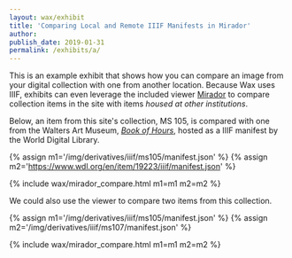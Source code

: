 ```yaml
---
layout: wax/exhibit
title: 'Comparing Local and Remote IIIF Manifests in Mirador'
author:
publish_date: 2019-01-31
permalink: /exhibits/a/
---
```


This is an example exhibit that shows how you can compare an image from your digital collection with one from another location. Because Wax uses IIIF, exhibits can even leverage the included viewer [Mirador](http://projectmirador.org) to compare collection items in the site with items _housed at other institutions_.

Below, an item from this site's collection, MS 105, is compared with one from the Walters Art Museum, _[Book of Hours](https://www.wdl.org/en/item/19223/)_, hosted as a IIIF manifest by the World Digital Library.

{% assign m1='/img/derivatives/iiif/ms105/manifest.json' %}
{% assign m2='https://www.wdl.org/en/item/19223/iiif/manifest.json' %}

{% include wax/mirador_compare.html m1=m1 m2=m2 %}

We could also use the viewer to compare two items from this collection. 

{% assign m1='/img/derivatives/iiif/ms105/manifest.json' %}
{% assign m2='/img/derivatives/iiif/ms107/manifest.json' %}

{% include wax/mirador_compare.html m1=m1 m2=m2 %}

